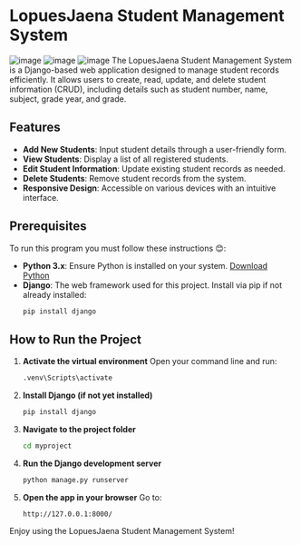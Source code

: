 # LopuesJaena Student Management System
![image](https://github.com/user-attachments/assets/aca09ed4-737c-454d-90b6-f7a352df233c)
![image](https://github.com/user-attachments/assets/624707b6-b6f5-48f5-9749-9838197d79be)
![image](https://github.com/user-attachments/assets/d3de78dd-469b-4d2d-b500-2e060076de1e)
The LopuesJaena Student Management System is a Django-based web application designed to manage student records efficiently. It allows users to create, read, update, and delete student information (CRUD), including details such as student number, name, subject, grade year, and grade.
## Features

* **Add New Students**: Input student details through a user-friendly form.
* **View Students**: Display a list of all registered students.
* **Edit Student Information**: Update existing student records as needed.
* **Delete Students**: Remove student records from the system.
* **Responsive Design**: Accessible on various devices with an intuitive interface.

## Prerequisites

To run this program you must follow these instructions 😊:

* **Python 3.x**: Ensure Python is installed on your system. [Download Python](https://www.python.org/downloads/)
* **Django**: The web framework used for this project. Install via pip if not already installed:
  ```bash
  pip install django
  ```
## How to Run the Project

1. **Activate the virtual environment**
   Open your command line and run:
   ```bash
   .venv\Scripts\activate
   ```
2. **Install Django (if not yet installed)**
   ```bash
   pip install django
   ```

3. **Navigate to the project folder**
   ```bash
   cd myproject
   ```
4. **Run the Django development server**
   ```bash
   python manage.py runserver
   ```
5. **Open the app in your browser**
   Go to:
   ```
   http://127.0.0.1:8000/
   ```
Enjoy using the LopuesJaena Student Management System!
